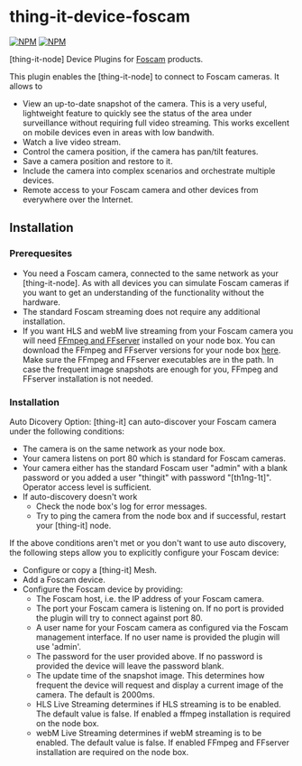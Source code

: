 # thing-it-device-foscam

[![NPM](https://nodei.co/npm/thing-it-device-foscam.png)](https://nodei.co/npm/thing-it-device-foscam/)
[![NPM](https://nodei.co/npm-dl/thing-it-device-foscam.png)](https://nodei.co/npm/thing-it-device-foscam/)

[thing-it-node] Device Plugins for [Foscam](http://www.foscam.com/) products.

This plugin enables the [thing-it-node] to connect to Foscam cameras. It allows to
* View an up-to-date snapshot of the camera. This is a very useful, lightweight feature
to quickly see the status of the area under surveillance without requiring full video streaming.
This works excellent on mobile devices even in areas with low bandwith.
* Watch a live video stream.
* Control the camera position, if the camera has pan/tilt features.
* Save a camera position and restore to it.
* Include the camera into complex scenarios and orchestrate multiple devices.
* Remote access to your Foscam camera and other devices from everywhere over the Internet.

## Installation

### Prerequesites
* You need a Foscam camera, connected to the same network as your [thing-it-node].
As with all devices you can simulate Foscam cameras if you want to get an understanding
of the functionality without the hardware.
* The standard Foscam streaming does not require any additional installation.
* If you want HLS and webM live streaming from your Foscam camera you will need
 [FFmpeg and FFserver](https://www.ffmpeg.org) installed on your node box. You can download the
 FFmpeg and FFserver versions for your node box [here](https://www.ffmpeg.org/download.html).
 Make sure the FFmpeg and FFserver executables are in the path. In case the frequent image
 snapshots are enough for you, FFmpeg and FFserver installation is not needed.

### Installation
Auto Dicovery Option:
[thing-it] can auto-discover your Foscam camera under the following conditions:
 * The camera is on the same network as your node box.
 * Your camera listens on port 80 which is standard for Foscam cameras.
 * Your camera either has the standard Foscam user "admin" with a blank
   password or you added a user "thingit" with password "[th1ng-1t]". Operator
   access level is sufficient.
 * If auto-discovery doesn't work
    * Check the node box's log for error messages.
    * Try to ping the camera from the node box and if successful, restart
      your [thing-it] node.

If the above conditions aren't met or you don't want to use auto discovery, the
following steps allow you to explicitly configure your Foscam device:
* Configure or copy a [thing-it] Mesh.
* Add a Foscam device.
* Configure the Foscam device by providing:
    * The Foscam host, i.e. the IP address of your Foscam camera.
    * The port your Foscam camera is listening on. If no port is provided
    the plugin will try to connect against port 80.
    * A user name for your Foscam camera as configured via the Foscam
    management interface. If no user name is provided the plugin will
    use 'admin'.
    * The password for the user provided above. If no password is provided
    the device will leave the password blank.
    * The update time of the snapshot image. This determines how frequent
    the device will request and display a current image of the camera. The
    default is 2000ms.
    * HLS Live Streaming determines if HLS streaming is to be enabled.
    The default value is false. If enabled a ffmpeg installation is required
    on the node box.
    * webM Live Streaming determines if webM streaming is to be enabled.
    The default value is false. If enabled FFmpeg and FFserver installation
    are required on the node box.











